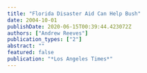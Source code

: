 ```yaml
---
title: "Florida Disaster Aid Can Help Bush"
date: 2004-10-01
publishDate: 2020-06-15T00:39:44.423072Z
authors: ["Andrew Reeves"]
publication_types: ["2"]
abstract: ""
featured: false
publication: "*Los Angeles Times*"
---
```


